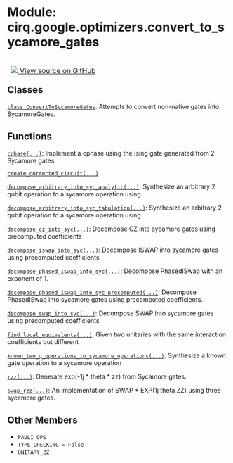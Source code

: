 <div itemscope itemtype="http://developers.google.com/ReferenceObject">
<meta itemprop="name" content="cirq.google.optimizers.convert_to_sycamore_gates" />
<meta itemprop="path" content="Stable" />
<meta itemprop="property" content="PAULI_OPS"/>
<meta itemprop="property" content="TYPE_CHECKING"/>
<meta itemprop="property" content="UNITARY_ZZ"/>
</div>

# Module: cirq.google.optimizers.convert_to_sycamore_gates

<!-- Insert buttons and diff -->

<table class="tfo-notebook-buttons tfo-api" align="left">

<td>
  <a target="_blank" href="https://github.com/quantumlib/cirq/tree/master/cirq/google/optimizers/convert_to_sycamore_gates.py">
    <img src="https://www.tensorflow.org/images/GitHub-Mark-32px.png" />
    View source on GitHub
  </a>
</td>
</table>







## Classes

[`class ConvertToSycamoreGates`](../../../cirq/google/ConvertToSycamoreGates.md): Attempts to convert non-native gates into SycamoreGates.

## Functions

[`cphase(...)`](../../../cirq/google/optimizers/convert_to_sycamore_gates/cphase.md): Implement a cphase using the Ising gate generated from 2 Sycamore gates

[`create_corrected_circuit(...)`](../../../cirq/google/optimizers/convert_to_sycamore_gates/create_corrected_circuit.md)

[`decompose_arbitrary_into_syc_analytic(...)`](../../../cirq/google/optimizers/convert_to_sycamore_gates/decompose_arbitrary_into_syc_analytic.md): Synthesize an arbitrary 2 qubit operation to a sycamore operation using

[`decompose_arbitrary_into_syc_tabulation(...)`](../../../cirq/google/optimizers/convert_to_sycamore_gates/decompose_arbitrary_into_syc_tabulation.md): Synthesize an arbitrary 2 qubit operation to a sycamore operation using

[`decompose_cz_into_syc(...)`](../../../cirq/google/optimizers/convert_to_sycamore_gates/decompose_cz_into_syc.md): Decompose CZ into sycamore gates using precomputed coefficients

[`decompose_iswap_into_syc(...)`](../../../cirq/google/optimizers/convert_to_sycamore_gates/decompose_iswap_into_syc.md): Decompose ISWAP into sycamore gates using precomputed coefficients

[`decompose_phased_iswap_into_syc(...)`](../../../cirq/google/optimizers/convert_to_sycamore_gates/decompose_phased_iswap_into_syc.md): Decompose PhasedISwap with an exponent of 1.

[`decompose_phased_iswap_into_syc_precomputed(...)`](../../../cirq/google/optimizers/convert_to_sycamore_gates/decompose_phased_iswap_into_syc_precomputed.md): Decompose PhasedISwap into sycamore gates using precomputed coefficients.

[`decompose_swap_into_syc(...)`](../../../cirq/google/optimizers/convert_to_sycamore_gates/decompose_swap_into_syc.md): Decompose SWAP into sycamore gates using precomputed coefficients

[`find_local_equivalents(...)`](../../../cirq/google/optimizers/convert_to_sycamore_gates/find_local_equivalents.md): Given two unitaries with the same interaction coefficients but different

[`known_two_q_operations_to_sycamore_operations(...)`](../../../cirq/google/optimizers/convert_to_sycamore_gates/known_two_q_operations_to_sycamore_operations.md): Synthesize a known gate operation to a sycamore operation

[`rzz(...)`](../../../cirq/google/optimizers/convert_to_sycamore_gates/rzz.md): Generate exp(-1j * theta * zz) from Sycamore gates.

[`swap_rzz(...)`](../../../cirq/google/optimizers/convert_to_sycamore_gates/swap_rzz.md): An implementation of SWAP * EXP(1j theta ZZ) using three sycamore gates.

## Other Members

* `PAULI_OPS` <a id="PAULI_OPS"></a>
* `TYPE_CHECKING = False` <a id="TYPE_CHECKING"></a>
* `UNITARY_ZZ` <a id="UNITARY_ZZ"></a>
